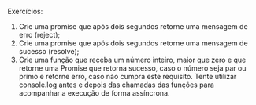 Exercícios:

1. Crie uma promise que após dois segundos retorne uma mensagem de erro (reject);
2. Crie uma promise que após dois segundos retorne uma mensagem de sucesso (resolve);
3. Crie uma função que receba um número inteiro, maior que zero e que retorne uma Promise
   que retorna sucesso, caso o número seja par ou primo e retorne erro, caso não cumpra este
   requisito.
   Tente utilizar console.log antes e depois das chamadas das funções para acompanhar a execução
   de forma assíncrona.
